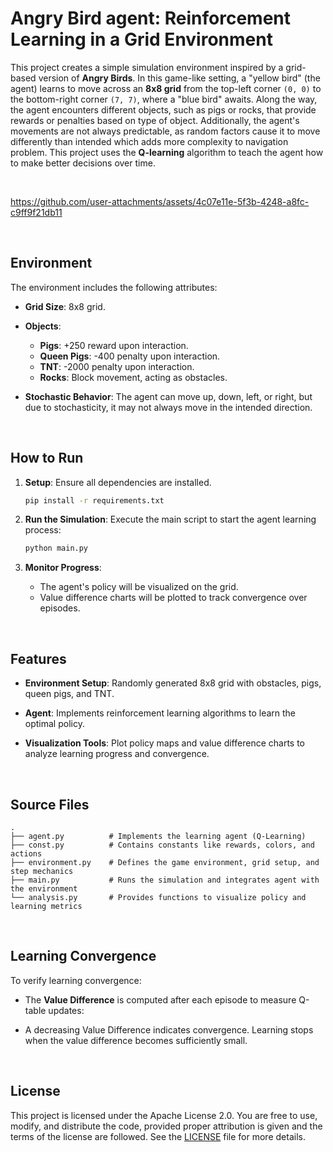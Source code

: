 # **Angry Bird agent: Reinforcement Learning in a Grid Environment**

This project creates a simple simulation environment inspired by a grid-based version of **Angry Birds**. In this game-like setting, a "yellow bird" (the agent) learns to move across an **8x8 grid** from the top-left corner `(0, 0)` to the bottom-right corner `(7, 7)`, where a "blue bird" awaits. Along the way, the agent encounters different objects, such as pigs or rocks, that provide rewards or penalties based on type of object. Additionally, the agent's movements are not always predictable, as random factors cause it to move differently than intended which adds more complexity to navigation problem. This project uses the **Q-learning** algorithm to teach the agent how to make better decisions over time.

<br>

https://github.com/user-attachments/assets/4c07e11e-5f3b-4248-a8fc-c9ff9f21db11

<br>

## **Environment**

The environment includes the following attributes:

- **Grid Size**: 8x8 grid.

- **Objects**:
  - **Pigs**: +250 reward upon interaction.
  - **Queen Pigs**: -400 penalty upon interaction.
  - **TNT**: -2000 penalty upon interaction.
  - **Rocks**: Block movement, acting as obstacles.
  
- **Stochastic Behavior**: The agent can move up, down, left, or right, but due to stochasticity, it may not always move in the intended direction.

<br>

## **How to Run**

1. **Setup**: Ensure all dependencies are installed.

   ```bash
   pip install -r requirements.txt
   ```   
   
2. **Run the Simulation**: Execute the main script to start the agent learning process:

   ```bash
   python main.py
   ```

3. **Monitor Progress**:  
   - The agent's policy will be visualized on the grid.  
   - Value difference charts will be plotted to track convergence over episodes.

<br>

## **Features**

- **Environment Setup**:
  Randomly generated 8x8 grid with obstacles, pigs, queen pigs, and TNT.

- **Agent**:
  Implements reinforcement learning algorithms to learn the optimal policy.

- **Visualization Tools**:
  Plot policy maps and value difference charts to analyze learning progress and convergence.

<br>

## **Source Files**

```plaintext
.
├── agent.py          # Implements the learning agent (Q-Learning)
├── const.py          # Contains constants like rewards, colors, and actions
├── environment.py    # Defines the game environment, grid setup, and step mechanics
├── main.py           # Runs the simulation and integrates agent with the environment
└── analysis.py       # Provides functions to visualize policy and learning metrics
```

<br>

## **Learning Convergence**

To verify learning convergence:

- The **Value Difference** is computed after each episode to measure Q-table updates:

- A decreasing Value Difference indicates convergence. Learning stops when the value difference becomes sufficiently small.

<br>

## **License**

This project is licensed under the Apache License 2.0. You are free to use, modify, and distribute the code, provided proper attribution is given and the terms of the license are followed. See the [LICENSE](LICENSE) file for more details.

